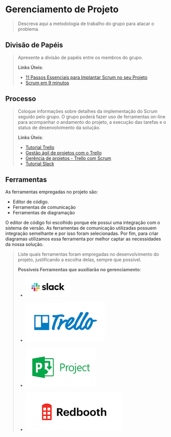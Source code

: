 # Gerenciamento de Projeto

> Descreva aqui a metodologia de trabalho do grupo para atacar o
> problema.

## Divisão de Papéis

> Apresente a divisão de papéis entre os membros do grupo.
>
> **Links Úteis**:
> - [11 Passos Essenciais para Implantar Scrum no seu 
> Projeto](https://mindmaster.com.br/scrum-11-passos/)
> - [Scrum em 9 minutos](https://www.youtube.com/watch?v=XfvQWnRgxG0)

## Processo

> Coloque  informações sobre detalhes da implementação do Scrum seguido
> pelo grupo. O grupo poderá fazer uso de ferramentas on-line para acompanhar
> o andamento do projeto, a execução das tarefas e o status de desenvolvimento
> da solução.
> 
> **Links Úteis**:
> - [Tutorial Trello](https://trello.com/b/8AygzjUA/tutorial-trello)
> - [Gestão ágil de projetos com o Trello](https://www.youtube.com/watch?v=1o9BOMAKBRE)
> - [Gerência de projetos - Trello com Scrum](https://www.youtube.com/watch?v=DHLA8X_ujwo)
> - [Tutorial Slack](https://slack.com/intl/en-br/)

## Ferramentas

As ferramentas empregadas no projeto são:

- Editor de código.
- Ferramentas de comunicação
- Ferramentas de diagramação

O editor de código foi escolhido porque ele possui uma integração com o
sistema de versão. As ferramentas de comunicação utilizadas possuem
integração semelhante e por isso foram selecionadas. Por fim, para criar
diagramas utilizamos essa ferramenta por melhor captar as
necessidades da nossa solução.

> Liste quais ferramentas foram empregadas no desenvolvimento do
> projeto, justificando a escolha delas, sempre que possível.
> 
> **Possíveis Ferramentas que auxiliarão no gerenciamento**: 
> - [![Slack](images/slack.jpg)](https://slack.com/)
> - [![Trello](images/trello.png)](https://trello.com/)
> 
> - [![Microsof Project](images/project.png)](https://products.office.com/pt-br/project/project-and-portfolio-management-software)
> - [![Redbooth](images/redbooth.png)](https://redbooth.com/)